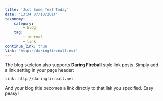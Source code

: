 ```yaml
---
title: 'Just Some Text Today'
date: '13:34 07/10/2014'
taxonomy:
    category:
        - blog
    tag:
        - journal
        - link
continue_link: true
link: 'http://daringfireball.net'
---
```


The blog skeleton also supports **Daring Fireball** style link posts.  Simply add a link setting in your page header:

```
link: http://daringfireball.net
```

And your blog title becomes a link directly to that link you specified. Easy peasy!

